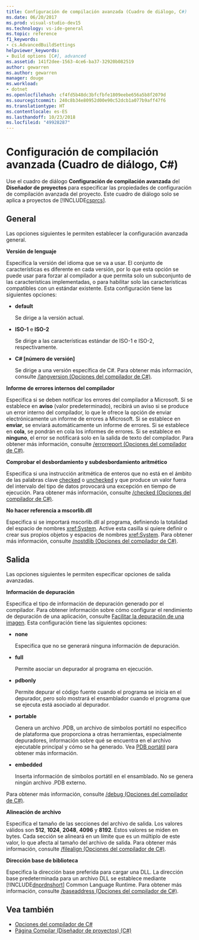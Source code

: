 ```yaml
---
title: Configuración de compilación avanzada (Cuadro de diálogo, C#)
ms.date: 06/20/2017
ms.prod: visual-studio-dev15
ms.technology: vs-ide-general
ms.topic: reference
f1_keywords:
- cs.AdvancedBuildSettings
helpviewer_keywords:
- Build options [C#], advanced
ms.assetid: 141f2dee-1563-4ce6-ba37-32920b082519
author: gewarren
ms.author: gewarren
manager: douge
ms.workload:
- dotnet
ms.openlocfilehash: cf4fd5b48dc3bfcfbfe1809eebe656a5b8f2079d
ms.sourcegitcommit: 240c8b34e80952d00e90c52dcb1a077b9aff47f6
ms.translationtype: HT
ms.contentlocale: es-ES
ms.lasthandoff: 10/23/2018
ms.locfileid: "49928287"
---
```

# <a name="advanced-build-settings-dialog-box-c"></a>Configuración de compilación avanzada (Cuadro de diálogo, C#)

Use el cuadro de diálogo **Configuración de compilación avanzada** del **Diseñador de proyectos** para especificar las propiedades de configuración de compilación avanzada del proyecto. Este cuadro de diálogo solo se aplica a proyectos de [!INCLUDE[csprcs](../../data-tools/includes/csprcs_md.md)].

## <a name="general"></a>General

Las opciones siguientes le permiten establecer la configuración avanzada general.

**Versión de lenguaje**

Especifica la versión del idioma que se va a usar. El conjunto de características es diferente en cada versión, por lo que esta opción se puede usar para forzar al compilador a que permita solo un subconjunto de las características implementadas, o para habilitar solo las características compatibles con un estándar existente. Esta configuración tiene las siguientes opciones:

- **default**

   Se dirige a la versión actual.

- **ISO-1** e **ISO-2**

   Se dirige a las características estándar de ISO-1 e ISO-2, respectivamente.

- **C# [número de versión]**

   Se dirige a una versión específica de C#. Para obtener más información, consulte [/langversion (Opciones del compilador de C#)](/dotnet/csharp/language-reference/compiler-options/langversion-compiler-option).

**Informe de errores internos del compilador**

Especifica si se deben notificar los errores del compilador a Microsoft. Si se establece en **aviso** (valor predeterminado), recibirá un aviso si se produce un error interno del compilador, lo que le ofrece la opción de enviar electrónicamente un informe de errores a Microsoft. Si se establece en **enviar**, se enviará automáticamente un informe de errores. Si se establece en **cola**, se pondrán en cola los informes de errores. Si se establece en **ninguno**, el error se notificará solo en la salida de texto del compilador. Para obtener más información, consulte [/errorreport (Opciones del compilador de C#)](/dotnet/csharp/language-reference/compiler-options/errorreport-compiler-option).

**Comprobar el desbordamiento y subdesbordamiento aritmético**

Especifica si una instrucción aritmética de enteros que no está en el ámbito de las palabras clave [checked](/dotnet/csharp/language-reference/keywords/checked) o [unchecked](/dotnet/csharp/language-reference/keywords/unchecked) y que produce un valor fuera del intervalo del tipo de datos provocará una excepción en tiempo de ejecución. Para obtener más información, consulte [/checked (Opciones del compilador de C#)](/dotnet/csharp/language-reference/compiler-options/checked-compiler-option).

**No hacer referencia a mscorlib.dll**

Especifica si se importará mscorlib.dll al programa, definiendo la totalidad del espacio de nombres <xref:System>. Active esta casilla si quiere definir o crear sus propios objetos y espacios de nombres <xref:System>. Para obtener más información, consulte [/nostdlib (Opciones del compilador de C#)](/dotnet/csharp/language-reference/compiler-options/nostdlib-compiler-option).

## <a name="output"></a>Salida

Las opciones siguientes le permiten especificar opciones de salida avanzadas.

**Información de depuración**

Especifica el tipo de información de depuración generado por el compilador. Para obtener información sobre cómo configurar el rendimiento de depuración de una aplicación, consulte [Facilitar la depuración de una imagen](/dotnet/framework/debug-trace-profile/making-an-image-easier-to-debug). Esta configuración tiene las siguientes opciones:

- **none**

   Especifica que no se generará ninguna información de depuración.

- **full**

   Permite asociar un depurador al programa en ejecución.

- **pdbonly**

   Permite depurar el código fuente cuando el programa se inicia en el depurador, pero solo mostrará el ensamblador cuando el programa que se ejecuta está asociado al depurador.

-  **portable**

   Genera un archivo .PDB, un archivo de símbolos portátil no específico de plataforma que proporciona a otras herramientas, especialmente depuradores, información sobre qué se encuentra en el archivo ejecutable principal y cómo se ha generado. Vea [PDB portátil](https://github.com/dotnet/core/blob/master/Documentation/diagnostics/portable_pdb.md) para obtener más información.

- **embedded**

   Inserta información de símbolos portátil en el ensamblado. No se genera ningún archivo .PDB externo.

Para obtener más información, consulte [/debug (Opciones del compilador de C#)](/dotnet/csharp/language-reference/compiler-options/debug-compiler-option).

**Alineación de archivo**

Especifica el tamaño de las secciones del archivo de salida. Los valores válidos son **512**, **1024**, **2048**, **4096** y **8192**. Estos valores se miden en bytes. Cada sección se alineará en un límite que es un múltiplo de este valor, lo que afecta al tamaño del archivo de salida. Para obtener más información, consulte [/filealign (Opciones del compilador de C#)](/dotnet/csharp/language-reference/compiler-options/filealign-compiler-option).

**Dirección base de biblioteca**

Especifica la dirección base preferida para cargar una DLL. La dirección base predeterminada para un archivo DLL se establece mediante [!INCLUDE[dnprdnshort](../../code-quality/includes/dnprdnshort_md.md)] Common Language Runtime. Para obtener más información, consulte [/baseaddress (Opciones del compilador de C#)](/dotnet/csharp/language-reference/compiler-options/baseaddress-compiler-option).

## <a name="see-also"></a>Vea también

- [Opciones del compilador de C#](/dotnet/csharp/language-reference/compiler-options/index)
- [Página Compilar (Diseñador de proyectos) (C#)](../../ide/reference/build-page-project-designer-csharp.md)
